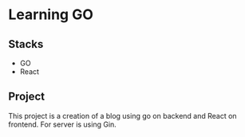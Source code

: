 # Learning GO

## Stacks
- GO
- React

## Project
<p> This project is a creation of a blog using go on backend and React on frontend. For server is using Gin.</p>